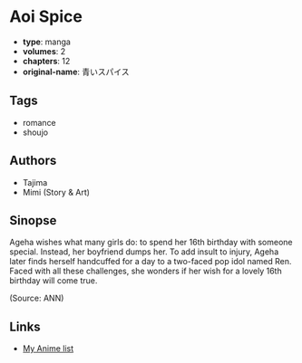 # Aoi Spice

-   **type**: manga
-   **volumes**: 2
-   **chapters**: 12
-   **original-name**: 青いスパイス

## Tags

-   romance
-   shoujo

## Authors

-   Tajima
-   Mimi (Story & Art)

## Sinopse

Ageha wishes what many girls do: to spend her 16th birthday with someone special. Instead, her boyfriend dumps her. To add insult to injury, Ageha later finds herself handcuffed for a day to a two-faced pop idol named Ren. Faced with all these challenges, she wonders if her wish for a lovely 16th birthday will come true.

(Source: ANN)

## Links

-   [My Anime list](https://myanimelist.net/manga/1666/Aoi_Spice)
